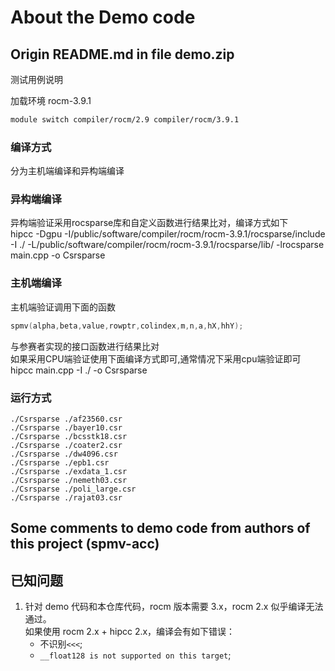 # About the Demo code

## Origin README.md in file demo.zip
测试用例说明

加载环境 rocm-3.9.1
```bash
module switch compiler/rocm/2.9 compiler/rocm/3.9.1
```
### 编译方式
分为主机端编译和异构端编译
### 异构端编译
异构端验证采用rocsparse库和自定义函数进行结果比对，编译方式如下  
hipcc -Dgpu -I/public/software/compiler/rocm/rocm-3.9.1/rocsparse/include -I ./  -L/public/software/compiler/rocm/rocm-3.9.1/rocsparse/lib/ -lrocsparse main.cpp -o Csrsparse

### 主机端编译
主机端验证调用下面的函数
```c++
spmv(alpha,beta,value,rowptr,colindex,m,n,a,hX,hhY);
```  
与参赛者实现的接口函数进行结果比对   
如果采用CPU端验证使用下面编译方式即可,通常情况下采用cpu端验证即可  
hipcc main.cpp -I ./ -o Csrsparse

### 运行方式
```shell
./Csrsparse ./af23560.csr
./Csrsparse ./bayer10.csr
./Csrsparse ./bcsstk18.csr
./Csrsparse ./coater2.csr
./Csrsparse ./dw4096.csr
./Csrsparse ./epb1.csr
./Csrsparse ./exdata_1.csr
./Csrsparse ./nemeth03.csr
./Csrsparse ./poli_large.csr
./Csrsparse ./rajat03.csr
```

## Some comments to demo code from authors of this project (spmv-acc)
## 已知问题
1. 针对 demo 代码和本仓库代码，rocm 版本需要 3.x，rocm 2.x 似乎编译无法通过。  
   如果使用 rocm 2.x + hipcc 2.x，编译会有如下错误：
   - 不识别`<<<`;
   - `__float128 is not supported on this target`;

